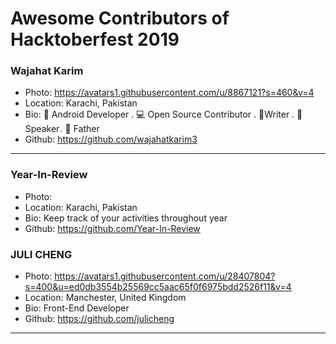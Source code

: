# Awesome Contributors of Hacktoberfest 2019

### Wajahat Karim
- Photo: https://avatars1.githubusercontent.com/u/8867121?s=460&v=4
- Location: Karachi, Pakistan
- Bio: 📱 Android Developer . 💻 Open Source Contributor . 📝Writer . 🎤 Speaker . 👶 Father 
- Github: https://github.com/wajahatkarim3

-----------

### Year-In-Review
- Photo: 
- Location: Karachi, Pakistan
- Bio: Keep track of your activities throughout year
- Github: https://github.com/Year-In-Review

### JULI CHENG
- Photo: https://avatars1.githubusercontent.com/u/28407804?s=400&u=ed0db3554b25569cc5aac65f0f6975bdd2526f11&v=4
- Location: Manchester, United Kingdom
- Bio: Front-End Developer
- Github: https://github.com/julicheng
***
